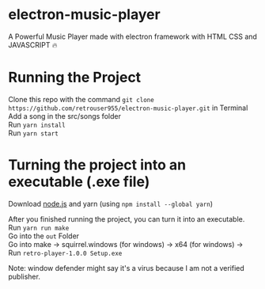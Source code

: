 # electron-music-player
A Powerful Music Player made with electron framework with HTML CSS and JAVASCRIPT 🔥

# Running the Project
Clone this repo with the command `git clone https://github.com/retrouser955/electron-music-player.git` in Terminal  
Add a song in the src/songs folder  
Run `yarn install`  
Run `yarn start`

# Turning the project into an executable (.exe file)

Download [node.js](https://nodejs.org/en/) and yarn (using `npm install --global yarn`)

After you finished running the project, you can turn it into an executable.  
Run `yarn run make`  
Go into the `out` Folder  
Go into make -> squirrel.windows (for windows) -> x64 (for windows) -> Run `retro-player-1.0.0 Setup.exe`

Note: window defender might say it's a virus because I am not a verified publisher.
